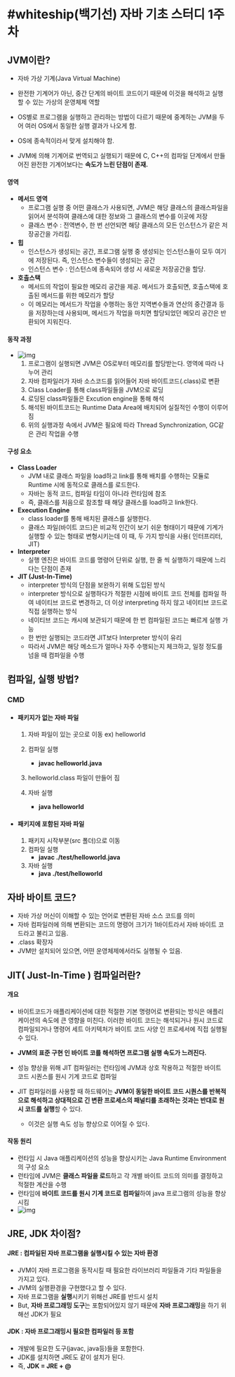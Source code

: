 <h1>#whiteship(백기선) 자바 기초 스터디 1주차</h1>



<h2>JVM이란?</h2>

- 자바 가상 기계(Java  Virtual Machine)

- 완전한 기계어가 아닌, 중간 단계의 바이트 코드이기 때문에 이것을 해석하고 실행할 수 있는 가상의 운영체제 역할

- OS별로 프로그램을 실행하고 관리하는 방법이 다르기 때문에 중계하는 JVM을 두어 여러 OS에서 동일한 실행 결과가 나오게 함.

- OS에 종속적이라서 맞게 설치해야 함.

- JVM에 의해 기계어로 번역되고 실행되기 때문에 C, C++의 컴파일 단계에서 만들어진 완전한 기계어보다는 **속도가 느린 단점이 존재.**

  

<h4>영역</h4>

- **메서드 영역**
  - 프로그램 실행 중 어떤 클래스가 사용되면, JVM은 해당 클래스의 클래스파일을 읽어서 분석하여 클래스에 대한 정보와 그 클래스의 변수를 이곳에 저장
  - 클래스 변수 : 전역변수, 한 번 선언되면 해당 클래스의 모든 인스턴스가 같은 저장공간을 가리킴.
- **힙**
  - 인스턴스가 생성되는 공간, 프로그램 실행 중 생성되는 인스턴스들이 모두 여기에 저장된다. 즉, 인스턴스 변수들이 생성되는 공간
  - 인스턴스 변수 : 인스턴스에 종속되어 생성 시 새로운 저장공간을 할당.
- **호출스택**
  - 메서드의 작업이 필요한 메모리 공간을 제공. 메서드가 호출되면, 호출스택에 호출된 메서드를 위한 메모리가 할당
  - 이 메모리는 메서드가 작업을 수행하는 동안 지역변수들과 연산의 중간결과 등을 저장하는데 사용되며, 메서드가 작업을 마치면 할당되었던 메모리 공간은 반환되어 지워진다.



<h4>동작 과정</h4>

- ![img](https://blog.kakaocdn.net/dn/d6sHeb/btqBGrmPs15/5uHgxnLrVNu4kDgsH5xfo0/img.png)
  1. 프로그램이 실행되면 JVM은 OS로부터 메모리를 할당받는다. 영역에 따라 나누어 관리
  2. 자바 컴파일러가 자바 소스코드를 읽어들어 자바 바이트코드(.class)로 변환
  3. Class Loader를 통해 class파일들을 JVM으로 로딩
  4. 로딩된 class파일들은 Excution engine을 통해 해석
  5. 해석된 바이트코드는 Runtime Data Area에 배치되어 실질적인 수행이 이루어짐
  6. 위의 실행과정 속에서 JVM은 필요에 따라 Thread Synchronization, GC같은 관리 작업을 수행



<h4>구성 요소</h4>

- **Class Loader**
  - JVM 내로 클래스 파일을 load하고 link를 통해 배치를 수행하는 모듈로 Runtime 시에 동적으로 클래스를 로드한다.
  - 자바는 동적 코드, 컴파일 타임이 아니라 런타임에 참조
  - 즉, 클래스를 처음으로 참조할 때 해당 클래스를 load하고 link한다.
- **Execution Engine**
  - class loader를 통해 배치된 클래스를 실행한다.
  - 클래스 파일(바이트 코드)은 비교적 인간이 보기 쉬운 형태이기 때문에 기계가 실행할 수 있는 형태로 변형시키는데 이 때, 두 가지 방식을 사용( 인터프리터, JIT)
- **Interpreter**
  - 실행 엔진은 바이트 코드를 명령어 단위로 실행, 한 줄 씩 실행하기 때문에 느리다는 단점이 존재
- **JIT (Just-In-Time)**
  - interpreter 방식의 단점을 보완하기 위해 도입된 방식
  - interpreter 방식으로 실행하다가 적절한 시점에 바이트 코드 전체를 컴파일 하여 네이티브 코드로 변경하고, 더 이상 interpreting 하지 않고 네이티브 코드로 직접 실행하는 방식
  - 네이티브 코드는 캐시에 보관되기 때문에 한 번 컴파일된 코드는 빠르게 실행 가능
  - 한 번만 실행되는 코드라면 JIT보다 Interpreter 방식이 유리
  - 따라서 JVM은 해당 메소드가 얼마나 자주 수행되는지 체크하고, 일정 정도를 넘을 때 컴파일을 수행



<h2>컴파일, 실행 방법?</h2>

<h3>CMD</h3>

- <h4>패키지가 없는 자바 파일</h4>

  1. 자바 파일이 있는 곳으로 이동 ex) helloworld
  2. 컴파일 실행
     - **javac helloworld.java**
  3. helloworld.class 파일이 만들어 짐

  4. 자바 실행
     - **java helloworld**

- <h4>패키지에 포함된 자바 파일</h4>

  1. 패키지 시작부분(src 폴더)으로 이동
  2. 컴파일 실행
     - **javac ./test/helloworld.java**
  3. 자바 실행
     - **java ./test/helloworld**



<h2>자바 바이트 코드?</h2>

- 자바 가상 머신이 이해할 수 있는 언어로 변환된 자바 소스 코드를 의미
- 자바 컴파일러에 의해 변환되는 코드의 명령어 크기가 1바이트라서 자바 바이트 코드라고 불리고 있음.
- .class 확장자
- JVM만 설치되어 있으면, 어떤 운영체제에서라도 실행될 수 있음.



<h2>JIT( Just-In-Time ) 컴파일러란?</h2>



<h4>개요</h4>

- 바이트코드가 애플리케이션에 대한 적절한 기본 명령어로 변환되는 방식은 애플리케이션의 속도에 큰 영향을 미친다. 이러한 바이트 코드는 해석되거나 원시 코드로 컴파일되거나 명령어 세트 아키텍처가 바이트 코드 사양 인 프로세서에 직접 실행될 수 있다.

- **JVM의 표준 구현 인 바이트 코를 해석하면 프로그램 실행 속도가 느려진다.**

- 성능 향상을 위해 JIT 컴파일러는 런타임에 JVM과 상호 작용하고 적절한 바이트 코드 시퀀스를 원시 기계 코드로 컴파일

- JIT 컴파일러를 사용할 때 하드웨어는 **JVM이 동일한 바이트 코드 시퀀스를 반복적으로 해석하고 상대적으로 긴 변환 프로세스의 패널티를 초래하는 것과는 반대로 원시 코드를 실행**할 수 있다.

  - 이것은 실행 속도 성능 향상으로 이어질 수 있다.

    

<h4>작동 원리</h4>

- 런타임 시 Java 애플리케이션의 성능을 향상시키는 Java Runtime Environment의 구성 요소
- 런타임에 JVM은 **클래스 파일을 로드**하고 각 개별 바이트 코드의 의미를 결정하고 적절한 계산을 수행
- 런타임에 **바이트 코드를 원시 기계 코드로 컴파일**하여 java 프로그램의 성능을 향상 시킴
- ![img](https://blog.kakaocdn.net/dn/bFV3Wt/btqG68RvEaq/dUMj5kiqu5Zb0iEIxTGnCK/img.png)



<h2>JRE, JDK 차이점?</h2>



<h4>JRE : 컴파일된 자바 프로그램을 실행시킬 수 있는 자바 환경</h4>

- JVM이 자바 프로그램을 동작시킬 때 필요한 라이브러리 파일들과 기타 파일들을 가지고 있다.
- JVM의 실행환경을 구현했다고 할 수 있다.
- 자바 프로그램을 **실행**시키기 위해선 JRE를 반드시 설치
- But, **자바 프로그래밍 도구**는 포함되어있지 않기 때문에 **자바 프로그래밍**을 하기 위해선 JDK가 필요



<h4>JDK : 자바 프로그래밍시 필요한 컴파일러 등 포함</h4>

- 개발에 필요한 도구(javac, java등)들을 포함한다.
- JDK를 설치하면 JRE도 같이 설치가 된다.
- 즉, **JDK = JRE + @** 
